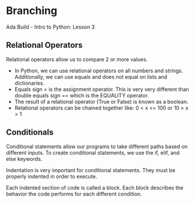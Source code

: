 # Branching
Ada Build - Intro to Python: Lesson 3

## Relational Operators

Relational operators allow us to compare 2 or more values. 
* In Python, we can use relational operators on all numbers and strings. Additionally, we can use equals and does not equal on lists and dictionaries. 
* Equals sign = is the assignment operator. This is very very different than double equals sign == which is the EQUALITY operator. 
* The result of a relational operator (True or False) is known as a boolean. 
* Relational operators can be chained together like: 0 < x <= 100 or 10 > x > 1 

## Conditionals
Conditional statements allow our programs to take different paths based on different inputs. To create conditional statements, we use the if, elif, and else keywords. 

Indentation is very important for conditional statements. They must be properly indented in order to execute. 

Each indented section of code is called a block. Each block describes the behavior the code performs for each different condition. 
